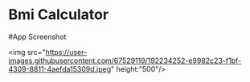 # Bmi Calculator

#App Screenshot

<img src="https://user-images.githubusercontent.com/67529119/192234252-e9982c23-f1bf-4309-8811-4aefda15309d.jpeg" height:"500"/>

